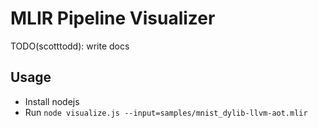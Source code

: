 # MLIR Pipeline Visualizer

TODO(scotttodd): write docs

## Usage

* Install nodejs
* Run `node visualize.js --input=samples/mnist_dylib-llvm-aot.mlir`
